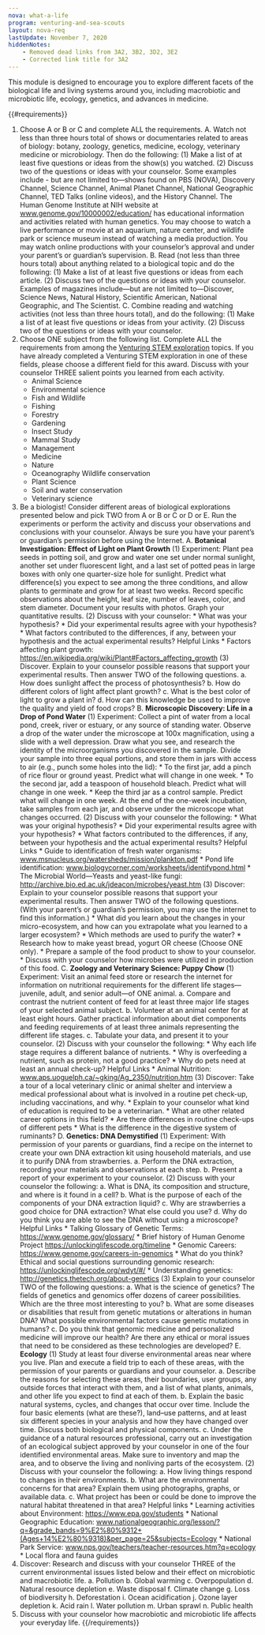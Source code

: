 ```yaml
---
nova: what-a-life
program: venturing-and-sea-scouts
layout: nova-req
lastUpdate: November 7, 2020
hiddenNotes:
    - Removed dead links from 3A2, 3B2, 3D2, 3E2
    - Corrected link title for 3A2
---
```


This module is designed to encourage you to explore different facets of the biological life and living systems around you, including macrobiotic and microbiotic life, ecology, genetics, and advances in medicine.

{{#requirements}}
1. Choose A or B or C and complete ALL the requirements.
    A. Watch not less than three hours total of shows or documentaries related to areas of biology: botany, zoology, genetics, medicine, ecology, veterinary medicine or microbiology.  Then do the following:
        (1) Make a list of at least five questions or ideas from the show(s) you watched.
        (2) Discuss two of the questions or ideas with your counselor.
        Some examples include - but are not limited to—shows found on PBS (NOVA), Discovery Channel, Science Channel, Animal Planet Channel, National Geographic Channel, TED Talks (online videos), and the History Channel. The Human Genome Institute at NIH website at www.genome.gov/10000002/education/ has educational information and activities related with human genetics. You may choose to watch a live performance or movie at an aquarium, nature center, and wildlife park or science museum instead of watching a media production. You may watch online productions with your counselor’s approval and under your parent’s or guardian’s supervision.
    B. Read (not less than three hours total) about anything related to a biological topic and do the following:
        (1) Make a list of at least five questions or ideas from each article.
        (2) Discuss two of the questions or ideas with your counselor.
        Examples of magazines include—but are not limited to—Discover, Science News, Natural History, Scientific American, National Geographic, and The Scientist.
    C. Combine reading and watching activities (not less than three hours total), and do the following:
        (1) Make a list of at least five questions or ideas from your activity.
        (2) Discuss two of the questions or ideas with your counselor.
2.  Choose ONE subject from the following list. Complete ALL the requirements from among the [Venturing STEM exploration](../../explorations/) topics. If you have already completed a Venturing STEM exploration in one of these fields, please choose a different field for this award. Discuss with your counselor THREE salient points you learned from each activity.
    * Animal Science
    * Environmental science
    * Fish and Wildlife
    * Fishing
    * Forestry
    * Gardening
    * Insect Study
    * Mammal Study
    * Management
    * Medicine
    * Nature
    * Oceanography Wildlife conservation
    * Plant Science
    * Soil and water conservation
    * Veterinary science
3. Be a biologist! Consider different areas of biological explorations presented below and pick TWO from A or B or C or D or E. Run the experiments or perform the activity and discuss your observations and conclusions with your counselor. Always be sure you have your parent’s or guardian’s permission before using the Internet.
    A. **Botanical Investigation: Effect of Light on Plant Growth**
        (1) Experiment: Plant pea seeds in potting soil, and grow and water one set under normal sunlight, another set under fluorescent light, and a last set of potted peas in large boxes with only one quarter-size hole for sunlight. Predict what difference(s) you expect to see among the three conditions, and allow plants to germinate and grow for at least two weeks.
            Record specific observations about the height, leaf size, number of leaves, color, and stem diameter. Document your results with photos. Graph your quantitative results.
        (2) Discuss with your counselor:
            * What was your hypothesis?
            * Did your experimental results agree with your hypothesis?
            * What factors contributed to the differences, if any, between your hypothesis and the actual experimental results?
            Helpful Links
                * Factors affecting plant growth: https://en.wikipedia.org/wiki/Plant#Factors_affecting_growth
        (3) Discover. Explain to your counselor possible reasons that support your experimental results. Then answer TWO of the following questions.
            a. How does sunlight affect the process of photosynthesis?
            b. How do different colors of light affect plant growth?
            c. What is the best color of light to grow a plant in?
            d. How can this knowledge be used to improve the quality and yield of food crops?
    B. **Microscopic Discovery: Life in a Drop of Pond Water**
        (1) Experiment: Collect a pint of water from a local pond, creek, river or estuary, or any source of standing water. Observe a drop of the water under the microscope at 100x magnification, using a slide with a well depression. Draw what you see, and research the identity of the microorganisms you discovered in the sample.  Divide your sample into three equal portions, and store them in jars with access to air (e.g., punch some holes into the lid):
            * To the first jar, add a pinch of rice flour or ground yeast. Predict what will change in one week.
            * To the second jar, add a teaspoon of household bleach. Predict what will change in one week.
            * Keep the third jar as a control sample. Predict what will change in one week.
            At the end of the one-week incubation, take samples from each jar, and observe under the microscope what changes occurred.
        (2) Discuss with your counselor the following:
            * What was your original hypothesis?
            * Did your experimental results agree with your hypothesis?
            * What factors contributed to the differences, if any, between your hypothesis and the actual experimental results?
            Helpful Links
                * Guide to identification of fresh water organisms: www.msnucleus.org/watersheds/mission/plankton.pdf
                * Pond life identification: www.biologycorner.com/worksheets/identifypond.html
                * The Microbial World—Yeasts and yeast-like fungi: http://archive.bio.ed.ac.uk/jdeacon/microbes/yeast.htm
        (3) Discover: Explain to your counselor possible reasons that support your experimental results. Then answer TWO of the following questions. (With your parent’s or guardian’s permission, you may use the internet to find this information.)
            * What did you learn about the changes in your micro-ecosystem, and how can you extrapolate what you learned to a larger ecosystem?
            * Which methods are used to purify the water?
            * Research how to make yeast bread, yogurt OR cheese (Choose ONE only).
                * Prepare a sample of the food product to show to your counselor.
                * Discuss with your counselor how microbes were utilized in production of this food.
    C. **Zoology and Veterinary Science: Puppy Chow**
        (1) Experiment: Visit an animal feed store or research the internet for information on nutritional requirements for the different life stages—juvenile, adult, and senior adult—of ONE animal.
            a. Compare and contrast the nutrient content of feed for at least three major life stages of your selected animal subject.
            b. Volunteer at an animal center for at least eight hours. Gather practical information about diet components and feeding requirements of at least three animals representing the different life stages.
            c. Tabulate your data, and present it to your counselor.
        (2) Discuss with your counselor the following:
            * Why each life stage requires a different balance of nutrients.
            * Why is overfeeding a nutrient, such as protein, not a good practice?
            * Why do pets need at least an annual check-up?
            Helpful Links
                * Animal Nutrition: www.aps.uoguelph.ca/~gking/Ag_2350/nutrition.htm
        (3) Discover: Take a tour of a local veterinary clinic or animal shelter and interview a medical professional about what is involved in a routine pet check-up, including vaccinations, and why.
            * Explain to your counselor what kind of education is required to be a veterinarian.
            * What are other related career options in this field?
            * Are there differences in routine check-ups of different pets
            * What is the difference in the digestive system of ruminants?
    D. **Genetics: DNA Demystified**
        (1) Experiment: With permission of your parents or guardians, find a recipe on the internet to create your own DNA extraction kit using household materials, and use it to purify DNA from strawberries.
            a. Perform the DNA extraction, recording your materials and observations at each step.
            b. Present a report of your experiment to your counselor.
        (2) Discuss with your counselor the following:
            a. What is DNA, its composition and structure, and where is it found in a cell?
            b. What is the purpose of each of the components of your DNA extraction liquid?
            c. Why are strawberries a good choice for DNA extraction? What else could you use?
            d. Why do you think you are able to see the DNA without using a microscope?
            Helpful Links
                * Talking Glossary of Genetic Terms: https://www.genome.gov/glossary/
                * Brief history of Human Genome Project https://unlockinglifescode.org/timeline
                * Genomic Careers: https://www.genome.gov/careers-in-genomics
                * What do you think? Ethical and social questions surrounding genomic research: https://unlockinglifescode.org/wdyt/#/
                * Understanding genetics: http://genetics.thetech.org/about-genetics
        (3) Explain to your counselor TWO of the following questions:
            a. What is the science of genetics? The fields of genetics and genomics offer dozens of career possibilities. Which are the three most interesting to you?
            b. What are some diseases or disabilities that result from genetic mutations or alterations in human DNA? What possible environmental factors cause genetic mutations in humans?
            c. Do you think that genomic medicine and personalized medicine will improve our health?  Are there any ethical or moral issues that need to be considered as these technologies are developed?
    E. **Ecology**
        (1) Study at least four diverse environmental areas near where you live. Plan and execute a field trip to each of these areas, with the permission of your parents or guardians and your counselor.
            a. Describe the reasons for selecting these areas, their boundaries, user groups, any outside forces that interact with them, and a list of what plants, animals, and other life you expect to find at each of them.
            b. Explain the basic natural systems, cycles, and changes that occur over time. Include the four basic elements (what are these?), land–use patterns, and at least six different species in your analysis and how they have changed over time. Discuss both biological and physical components.
            c. Under the guidance of a natural resources professional, carry out an investigation of an ecological subject approved by your counselor in one of the four identified environmental areas. Make sure to inventory and map the area, and to observe the living and nonliving parts of the ecosystem.
        (2) Discuss with your counselor the following:
            a. How living things respond to changes in their environments.
            b. What are the environmental concerns for that area? Explain them using photographs, graphs, or available data.
            c. What project has been or could be done to improve the natural habitat threatened in that area?
            Helpful links
                * Learning activities about Environment: https://www.epa.gov/students
                * National Geographic Education: www.nationalgeographic.org/lesson/?q=&grade_bands=9%E2%80%9312+(Ages+14%E2%80%9318)&per_page=25&subjects=Ecology
                * National Park Service: www.nps.gov/teachers/teacher-resources.htm?q=ecology
                * Local flora and fauna guides
4. Discover: Research and discuss with your counselor THREE of the current environmental issues listed below and their effect on microbiotic and macrobiotic life.
    a. Pollution
    b. Global warming
    c. Overpopulation
    d. Natural resource depletion
    e. Waste disposal
    f. Climate change
    g. Loss of biodiversity
    h. Deforestation
    i. Ocean acidification
    j. Ozone layer depletion
    k. Acid rain
    l. Water pollution
    m. Urban sprawl
    n. Public health
5. Discuss with your counselor how macrobiotic and microbiotic life affects your everyday life.
{{/requirements}}
